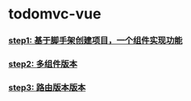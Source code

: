 # todomvc-vue

### [step1: 基于脚手架创建项目，一个组件实现功能](https://github.com/tonyfree/todomvc-vue/tree/step1)

### [step2: 多组件版本](https://github.com/tonyfree/todomvc-vue/tree/step2)

### [step3: 路由版本版本](https://github.com/tonyfree/todomvc-vue/tree/step3)